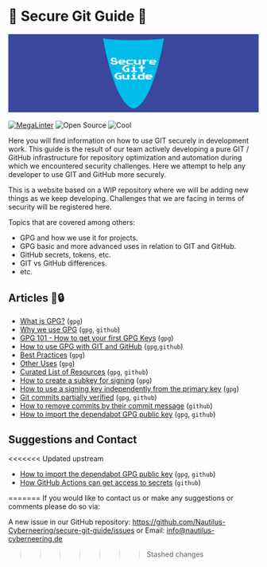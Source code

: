 # 🚨 Secure Git Guide 🚨

![Index header](./media/HEADER/SGG-IndexHeader-1600x500.jpg)

[![MegaLinter](https://github.com/Nautilus-Cyberneering/GPG-Bootcamp/actions/workflows/mega-linter.yml/badge.svg)](https://github.com/Nautilus-Cyberneering/GPG-Bootcamp/actions/workflows/mega-linter.yml)
![Open Source](https://badgen.net/badge/Open%20Source/100%25/DA2CE7)
![Cool](https://badgen.net/badge/Cool/100%25/FF7F50)

Here you will find information on how to use GIT securely in development work.
This guide is the result of our team actively developing a pure GIT / GitHub infrastructure for repository optimization and automation during which we encountered security challenges.
Here we attempt to help any developer to use GIT and GitHub more securely.

This is a website based on a WIP repository where we will be adding new things as we keep developing.
Challenges that we are facing in terms of security will be registered here.

Topics that are covered among others:

- GPG and how we use it for projects.
- GPG basic and more advanced uses in relation to GIT and GitHub.
- GitHub secrets, tokens, etc.
- GIT vs GitHub differences.
- etc.

## Articles 🔑🔒

- [What is GPG?](./001_GPG-What-is-GPG.md) (`gpg`)
- [Why we use GPG](./002_GPG-Why-we-use-GPG.md) (`gpg`, `github`)
- [GPG 101 - How to get your first GPG Keys](./003-GPG-101-How-to-get-your-first-GPG-Keys.md) (`gpg`)
- [How to use GPG with GIT and GitHub](./004_GPG-How-to-use-GPG-with-GIT-and-GitHub.md) (`gpg`,`github`)
- [Best Practices](./005_GPG-Best-Practices.md) (`gpg`)
- [Other Uses](./006_GPG-Other-Uses.md) (`gpg`)
- [Curated List of Resources](./007_GPG-Curated-List-of-Resources.md) (`gpg`, `github`)
- [How to create a subkey for signing](./008_GPG-How-to-create-a-subkey-for-signing.md) (`gpg`)
- [How to use a signing key independently from the primary key](./009_GPG-How-to-use-a-signing-key-independently-from-primary-key.md) (`gpg`)
- [Git commits partially verified](./010_GPG-Git-commits-partially-verified.md) (`gpg`, `github`)
- [How to remove commits by their commit message](./011_How-to-remove-commits-by-commit-message.md) (`github`)
- [How to import the dependabot GPG public key](./012_How-to-import-the-dependabot-gpg-public-key.md) (`gpg`, `github`)

## Suggestions and Contact

<<<<<<< Updated upstream
- [How to import the dependabot GPG public key](./012_How-to-import-the-dependabot-gpg-public-key.md) (`gpg`, `github`)
- [How GitHub Actions can get access to secrets](./013_How-github-actions-can-get-access-to-secrets.md) (`github`)

=======
If you would like to contact us or make any suggestions or comments please do so via:

A new issue in our GitHub repository: <https://github.com/Nautilus-Cyberneering/secure-git-guide/issues>
or
Email: [info@nautilus-cyberneering.de](mailto:info@nautiluscyberneering.de)
>>>>>>> Stashed changes
